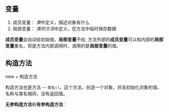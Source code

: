 ## 变量

1. 成员变量：
*类*中定义，描述对象有什么
2. 局部变量：
*类的方法*中定义，在方法中临时保存数据

**成员变量**会自动给初始值，**局部变量**不给;
方法外部的**成员变量**可以和内部的**局部变量**重名，但是方法内部调用时，调用的是**局部变量**的值。

## 构造方法

new + 构造方法

构造方法也是方法 -- `类名()`。这个方法，创造一个对象，并且初始化对象的值，名称与类名相同，没有返回值。

**无参构造方法**和**有参构造方法**：


